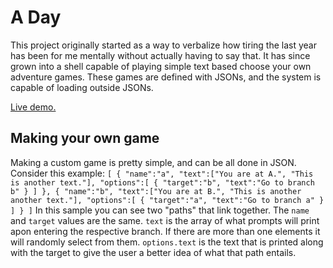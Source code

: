# A Day
This project originally started as a way to verbalize how tiring the last year has been for me mentally without actually having to say that. It has since grown into a shell capable of playing simple text based choose your own adventure games. These games are defined with JSONs, and the system is capable of loading outside JSONs.

[Live demo.](aday.ryanbuxton.com)
## Making your own game
Making a custom game is pretty simple, and can be all done in JSON. Consider this example:
`[
  {
    "name":"a",
    "text":["You are at A.", "This is another text."],
    "options":[
      {
        "target":"b",
        "text":"Go to branch b"
      }
    ]
  },
  {
    "name":"b",
    "text":["You are at B.", "This is another another text."],
    "options":[
      {
        "target":"a",
        "text":"Go to branch a"
      }
    ]
  }
]`
In this sample you can see two "paths" that link together. The `name` and `target` values are the same. `text` is the array of what prompts will print apon entering the respective branch. If there are more than one elements it will randomly select from them. `options.text` is the text that is printed along with the target to give the user a better idea of what that path entails.
